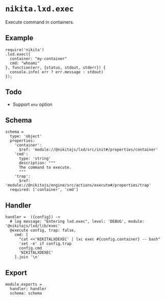 
# `nikita.lxd.exec`

Execute command in containers.

## Example

```
require('nikita')
.lxd.exec({
  container: "my-container"
  cmd: "whoami"
}, function(err, {status, stdout, stderr}) {
  console.info( err ? err.message : stdout)
});

```

## Todo

* Support `env` option

## Schema

    schema =
      type: 'object'
      properties:
        'container':
          $ref: 'module://@nikitajs/lxd/src/init#/properties/container'
        'cmd':
          type: 'string'
          description: """
          The command to execute.
          """
        'trap':
          $ref: 'module://@nikitajs/engine/src/actions/execute#/properties/trap'
      required: ['container', 'cmd']

## Handler

    handler =  ({config}) ->
      # log message: "Entering lxd.exec", level: 'DEBUG', module: '@nikitajs/lxd/lib/exec'
      @execute config, trap: false,
        cmd: [
          "cat <<'NIKITALXDEXEC' | lxc exec #{config.container} -- bash"
          'set -e' if config.trap
          config.cmd
          'NIKITALXDEXEC'
        ].join '\n'

## Export

    module.exports =
      handler: handler
      schema: schema
